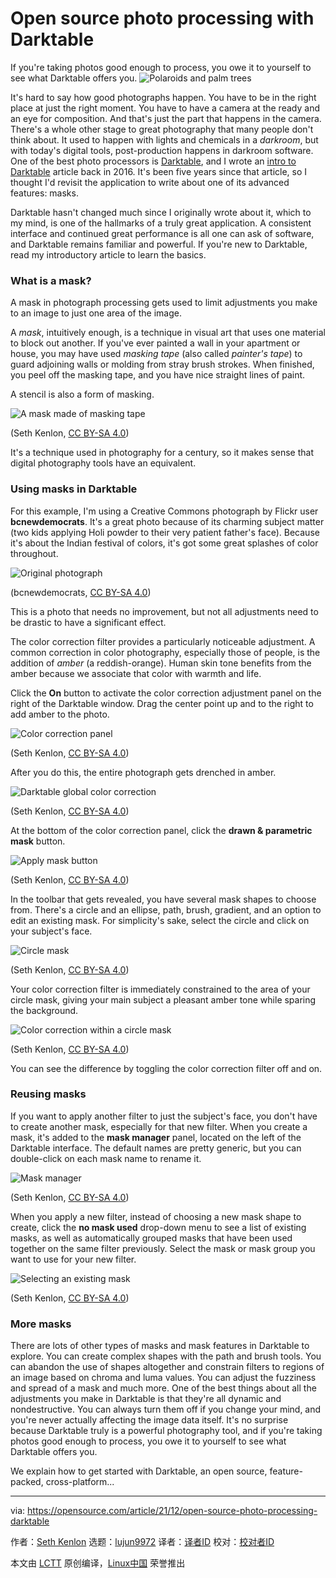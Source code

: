 [#]: subject: "Open source photo processing with Darktable"
[#]: via: "https://opensource.com/article/21/12/open-source-photo-processing-darktable"
[#]: author: "Seth Kenlon https://opensource.com/users/seth"
[#]: collector: "lujun9972"
[#]: translator: " "
[#]: reviewer: " "
[#]: publisher: " "
[#]: url: " "

Open source photo processing with Darktable
======
If you're taking photos good enough to process, you owe it to yourself
to see what Darktable offers you.
![Polaroids and palm trees][1]

It's hard to say how good photographs happen. You have to be in the right place at just the right moment. You have to have a camera at the ready and an eye for composition. And that's just the part that happens in the camera. There's a whole other stage to great photography that many people don't think about. It used to happen with lights and chemicals in a _darkroom_, but with today's digital tools, post-production happens in darkroom software. One of the best photo processors is [Darktable][2], and I wrote an [intro to Darktable][3] article back in 2016. It's been five years since that article, so I thought I'd revisit the application to write about one of its advanced features: masks.

Darktable hasn't changed much since I originally wrote about it, which to my mind, is one of the hallmarks of a truly great application. A consistent interface and continued great performance is all one can ask of software, and Darktable remains familiar and powerful. If you're new to Darktable, read my introductory article to learn the basics.

### What is a mask? 

A mask in photograph processing gets used to limit adjustments you make to an image to just one area of the image.

A _mask_, intuitively enough, is a technique in visual art that uses one material to block out another. If you've ever painted a wall in your apartment or house, you may have used _masking tape_ (also called _painter's tape_) to guard adjoining walls or molding from stray brush strokes. When finished, you peel off the masking tape, and you have nice straight lines of paint.

A stencil is also a form of masking.

![A mask made of masking tape][4]

(Seth Kenlon, [CC BY-SA 4.0][5])

It's a technique used in photography for a century, so it makes sense that digital photography tools have an equivalent.

### Using masks in Darktable

For this example, I'm using a Creative Commons photograph by Flickr user **bcnewdemocrats**. It's a great photo because of its charming subject matter (two kids applying Holi powder to their very patient father's face). Because it's about the Indian festival of colors, it's got some great splashes of color throughout.

![Original photograph][6]

(bcnewdemocrats, [CC BY-SA 4.0][5])

This is a photo that needs no improvement, but not all adjustments need to be drastic to have a significant effect.

The color correction filter provides a particularly noticeable adjustment. A common correction in color photography, especially those of people, is the addition of _amber_ (a reddish-orange). Human skin tone benefits from the amber because we associate that color with warmth and life.

Click the **On** button to activate the color correction adjustment panel on the right of the Darktable window. Drag the center point up and to the right to add amber to the photo.

![Color correction panel][7]

(Seth Kenlon, [CC BY-SA 4.0][5])

After you do this, the entire photograph gets drenched in amber.

![Darktable global color correction][8]

(Seth Kenlon, [CC BY-SA 4.0][5])

At the bottom of the color correction panel, click the **drawn &amp; parametric mask** button.

![Apply mask button][9]

(Seth Kenlon, [CC BY-SA 4.0][5])

In the toolbar that gets revealed, you have several mask shapes to choose from. There's a circle and an ellipse, path, brush, gradient, and an option to edit an existing mask. For simplicity's sake, select the circle and click on your subject's face.

![Circle mask][10]

(Seth Kenlon, [CC BY-SA 4.0][5])

Your color correction filter is immediately constrained to the area of your circle mask, giving your main subject a pleasant amber tone while sparing the background.

![Color correction within a circle mask][11]

(Seth Kenlon, [CC BY-SA 4.0][5])

You can see the difference by toggling the color correction filter off and on.

### Reusing masks

If you want to apply another filter to just the subject's face, you don't have to create another mask, especially for that new filter. When you create a mask, it's added to the **mask manager** panel, located on the left of the Darktable interface. The default names are pretty generic, but you can double-click on each mask name to rename it.

![Mask manager][12]

(Seth Kenlon, [CC BY-SA 4.0][5])

When you apply a new filter, instead of choosing a new mask shape to create, click the **no mask used** drop-down menu to see a list of existing masks, as well as automatically grouped masks that have been used together on the same filter previously. Select the mask or mask group you want to use for your new filter.

![Selecting an existing mask][13]

(Seth Kenlon, [CC BY-SA 4.0][5])

### More masks

There are lots of other types of masks and mask features in Darktable to explore. You can create complex shapes with the path and brush tools. You can abandon the use of shapes altogether and constrain filters to regions of an image based on chroma and luma values. You can adjust the fuzziness and spread of a mask and much more. One of the best things about all the adjustments you make in Darktable is that they're all dynamic and nondestructive. You can always turn them off if you change your mind, and you're never actually affecting the image data itself. It's no surprise because Darktable truly is a powerful photography tool, and if you're taking photos good enough to process, you owe it to yourself to see what Darktable offers you.

We explain how to get started with Darktable, an open source, feature-packed, cross-platform...

--------------------------------------------------------------------------------

via: https://opensource.com/article/21/12/open-source-photo-processing-darktable

作者：[Seth Kenlon][a]
选题：[lujun9972][b]
译者：[译者ID](https://github.com/译者ID)
校对：[校对者ID](https://github.com/校对者ID)

本文由 [LCTT](https://github.com/LCTT/TranslateProject) 原创编译，[Linux中国](https://linux.cn/) 荣誉推出

[a]: https://opensource.com/users/seth
[b]: https://github.com/lujun9972
[1]: https://opensource.com/sites/default/files/styles/image-full-size/public/lead-images/design_photo_art_polaroids.png?itok=SqPLgWxJ (Polaroids and palm trees)
[2]: https://www.darktable.org/
[3]: https://opensource.com/life/16/4/how-use-darktable-digital-darkroom
[4]: https://opensource.com/sites/default/files/uploads/masking.jpg (A mask made of masking tape)
[5]: https://creativecommons.org/licenses/by-sa/4.0/
[6]: https://opensource.com/sites/default/files/uploads/darktable-darkroom.jpg (Original photograph)
[7]: https://opensource.com/sites/default/files/uploads/darktable-panel-color-correction.jpg (Color correction panel)
[8]: https://opensource.com/sites/default/files/uploads/darktable-color-correction-global.jpg (Darktable global color correction)
[9]: https://opensource.com/sites/default/files/uploads/darktable-button-mask.jpg (Apply mask button)
[10]: https://opensource.com/sites/default/files/uploads/darktable-button-circle.jpg (Circle mask)
[11]: https://opensource.com/sites/default/files/uploads/darktable-color-mask.jpg (Color correction within a circle mask)
[12]: https://opensource.com/sites/default/files/uploads/darktable-mask-manager.jpg (Mask manager)
[13]: https://opensource.com/sites/default/files/uploads/darktable-mask-select.jpg (Selecting an existing mask)

